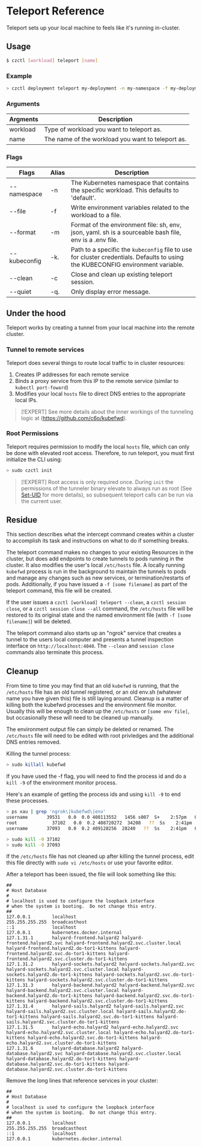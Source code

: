 # Teleport Reference

Teleport sets up your local machine to feels like it's running in-cluster.

## Usage

```bash
$ czctl [workload] teleport [name]
```

### Example

```bash
> czctl deployment teleport my-deployment -n my-namespace -f my-deployment.env -m sh
```

### Arguments

| Argments  | Description
| --------  | -----------
| workload  | Type of workload you want to teleport as.
| name      | The name of the workload you want to teleport as.

### Flags

| Flags        | Alias | Description
| --------     | ----- | -----------
| --namespace  | -n    | The Kubernetes namespace that contains the specific workload. This defaults to 'default'.
| --file       | -f    | Write environment variables related to the workload to a file.
| --format     | -m    | Format of the environment file: sh, env, json, yaml. sh is a sourceable bash file, env is a .env file.
| --kubeconfig | -k.   | Path to a specific the `kubeconfig` file to use for cluster credentials. Defaults to using the KUBECONFIG environment variable.
| --clean      | -c    | Close and clean up existing teleport session.
| --quiet      | -q.   | Only display error message.

## Under the hood

Teleport works by creating a tunnel from your local machine into the remote cluster.

### Tunnel to remote services

Teleport does several things to route local traffic to in cluster resources:

1. Creates IP addresses for each remote service
2. Binds a proxy service from this IP to the remote service (similar to `kubectl port-foward`)
3. Modifies your local `hosts` file to direct DNS entries to the appropriate local IPs.

> [!EXPERT]
> See more details about the inner workings of the tunneling logic at (https://github.com/c6o/kubefwd).

### Root Permissions

Teleport requires permission to modify the local `hosts` file, which can only be done with elevated root access. Therefore, to run teleport, you must first initialize the CLI using:

```bash
> sudo czctl init
```

> [!EXPERT]
> Root access is only required once. During `init` the permissions of the tunneler binary elevate to always run as root (See [Set-UID](https://en.wikipedia.org/wiki/Setuid) for more details), so subsequent teleport calls can be run via the current user.

## Residue

This section describes what the intercept command creates within a cluster to accomplish its task and instructions on what to do if something breaks.

The teleport command makes no changes to your existing Resources in the cluster, but does add endpoints to create tunnels to pods running in the cluster. It also modifies the user's local `/etc/hosts` file. A locally running `kubefwd` process is run in the background to maintain the tunnels to pods and manage any changes such as new services, or termination/restarts of pods. Additionally, if you have issued a `-f [some filename]` as part of the teleport command, this file will be created.

If the user issues a `czctl [workload] teleport --clean`, a `czctl session close`, or a `czctl session close --all` command, the `/etc/hosts` file will be restored to its original state and the named environment file (with `-f [some filename]`) will be deleted. 

The teleport command also starts up an "ngrok" service that creates a tunnel to the users local computer and presents a tunnel inspection interface on `http://localhost:4040`. The `--clean` and `session close` commands also terminate this process.

## Cleanup

From time to time you may find that an old `kubefwd` is running, that the `/etc/hosts` file has an old tunnel registered, or an old env.sh (whatever name you have given this) file is still laying around. Cleanup is a matter of killing both the kubefwd processes and the environment file monitor. Usually this will be enough to clean up the `/etc/hosts` or `[some env file]`, but occasionally these will need to be cleaned up manually.

The environment output file can simply be deleted or renamed.  The `/etc/hosts` file will need to be edited with root privledges and the additional DNS entries removed.

Killing the tunnel process:
```bash
> sudo killall kubefwd
```

If you have used the -f flag, you will need to find the process id and do a `kill -9` of the environment monitor process. 

Here's an example of getting the process ids and using `kill -9` to end these processes.

```bash
> ps xau | grep 'ngrok\|kubefwd\|env' 
username       39531   0.0  0.0 408113552   1456 s007  S+    2:57pm   0:00.00 grep --color=auto --exclude-dir=.bzr --exclude-dir=CVS --exclude-dir=.git --exclude-dir=.hg --exclude-dir=.svn --exclude-dir=.idea --exclude-dir=.tox ngrok\|kubefwd\|env
root             37102   0.0  0.2 408720272  34208   ??  Ss    2:41pm   0:01.96 /Users/robblovell/code/node-monorepo/node_modules/@c6o/kubefwd/bin/kubefwd svc -n halyard -n c6o-seed -n c6o-system -n default -n halyard2 -n istio-system -n kube-node-lease -n kube-public -n kube-system
username       37093   0.0  0.2 409128256  28240   ??  Ss    2:41pm   0:00.70 /Users/robblovell/.nvm/versions/node/v16.2.0/bin/node /Users/robblovell/code/node-monorepo/packages/tools/cli/lib/services/monitors/env/child.js
```
```bash
> sudo kill -9 37102
> sudo kill -9 37093
```

If the `/etc/hosts` file has not cleaned up after killing the tunnel process, edit this file directly with `sudo vi /etc/hosts` or use your favorite editor.

After a teleport has been issued, the file will look something like this:
```
##
# Host Database
#
# localhost is used to configure the loopback interface
# when the system is booting.  Do not change this entry.
##
127.0.0.1        localhost
255.255.255.255  broadcasthost
::1              localhost
127.0.0.1        kubernetes.docker.internal
127.1.31.1       halyard-frontend.halyard2 halyard-frontend.halyard2.svc halyard-frontend.halyard2.svc.cluster.local halyard-frontend.halyard2.do-tor1-kittens halyard-frontend.halyard2.svc.do-tor1-kittens halyard-frontend.halyard2.svc.cluster.do-tor1-kittens
127.1.31.2       halyard-sockets.halyard2 halyard-sockets.halyard2.svc halyard-sockets.halyard2.svc.cluster.local halyard-sockets.halyard2.do-tor1-kittens halyard-sockets.halyard2.svc.do-tor1-kittens halyard-sockets.halyard2.svc.cluster.do-tor1-kittens
127.1.31.3       halyard-backend.halyard2 halyard-backend.halyard2.svc halyard-backend.halyard2.svc.cluster.local halyard-backend.halyard2.do-tor1-kittens halyard-backend.halyard2.svc.do-tor1-kittens halyard-backend.halyard2.svc.cluster.do-tor1-kittens
127.1.31.4       halyard-sails.halyard2 halyard-sails.halyard2.svc halyard-sails.halyard2.svc.cluster.local halyard-sails.halyard2.do-tor1-kittens halyard-sails.halyard2.svc.do-tor1-kittens halyard-sails.halyard2.svc.cluster.do-tor1-kittens
127.1.31.5       halyard-echo.halyard2 halyard-echo.halyard2.svc halyard-echo.halyard2.svc.cluster.local halyard-echo.halyard2.do-tor1-kittens halyard-echo.halyard2.svc.do-tor1-kittens halyard-echo.halyard2.svc.cluster.do-tor1-kittens
127.1.31.6       halyard-database.halyard2 halyard-database.halyard2.svc halyard-database.halyard2.svc.cluster.local halyard-database.halyard2.do-tor1-kittens halyard-database.halyard2.svc.do-tor1-kittens halyard-database.halyard2.svc.cluster.do-tor1-kittens
```
Remove the long lines that reference services in your cluster:
```
##
# Host Database
#
# localhost is used to configure the loopback interface
# when the system is booting.  Do not change this entry.
##
127.0.0.1        localhost
255.255.255.255  broadcasthost
::1              localhost
127.0.0.1        kubernetes.docker.internal
```
